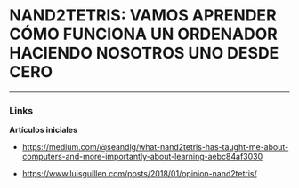 # NAND2TETRIS: VAMOS APRENDER CÓMO FUNCIONA UN ORDENADOR HACIENDO NOSOTROS UNO DESDE CERO



---
### Links

**Artículos iniciales**

* https://medium.com/@seandlg/what-nand2tetris-has-taught-me-about-computers-and-more-importantly-about-learning-aebc84af3030

* https://www.luisguillen.com/posts/2018/01/opinion-nand2tetris/
